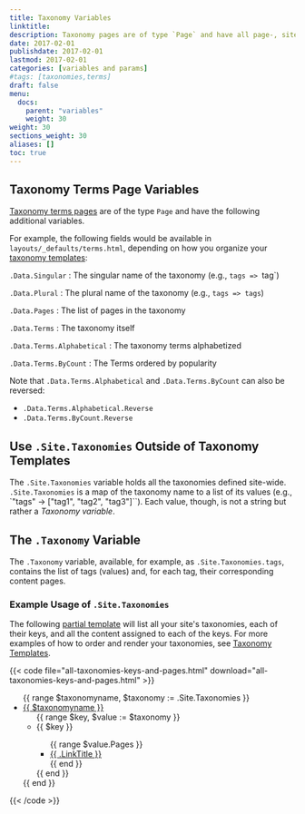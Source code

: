 ```yaml
---
title: Taxonomy Variables
linktitle:
description: Taxonomy pages are of type `Page` and have all page-, site-, and list-level variables available to them. However, taxonomy terms templates have additional variables available to their templates.
date: 2017-02-01
publishdate: 2017-02-01
lastmod: 2017-02-01
categories: [variables and params]
#tags: [taxonomies,terms]
draft: false
menu:
  docs:
    parent: "variables"
    weight: 30
weight: 30
sections_weight: 30
aliases: []
toc: true
---
```


## Taxonomy Terms Page Variables

[Taxonomy terms pages][taxonomytemplates] are of the type `Page` and have the following additional variables.

For example, the following fields would be available in `layouts/_defaults/terms.html`, depending on how you organize your [taxonomy templates][taxonomytemplates]:

`.Data.Singular`
: The singular name of the taxonomy (e.g., `tags => `tag`)

`.Data.Plural`
: The plural name of the taxonomy (e.g., `tags => tags`)

`.Data.Pages`
: The list of pages in the taxonomy

`.Data.Terms`
: The taxonomy itself

`.Data.Terms.Alphabetical`
: The taxonomy terms alphabetized

`.Data.Terms.ByCount`
: The Terms ordered by popularity

Note that `.Data.Terms.Alphabetical` and `.Data.Terms.ByCount` can also be reversed:

* `.Data.Terms.Alphabetical.Reverse`
* `.Data.Terms.ByCount.Reverse`

## Use `.Site.Taxonomies` Outside of Taxonomy Templates

The `.Site.Taxonomies` variable holds all the taxonomies defined site-wide. `.Site.Taxonomies` is a map of the taxonomy name to a list of its values (e.g., `"tags" -> ["tag1", "tag2", "tag3"]``). Each value, though, is not a string but rather a *Taxonomy variable*.

## The `.Taxonomy` Variable

The `.Taxonomy` variable, available, for example, as `.Site.Taxonomies.tags`, contains the list of tags (values) and, for each tag, their corresponding content pages.

### Example Usage of `.Site.Taxonomies`

The following [partial template][partials] will list all your site's taxonomies, each of their keys, and all the content assigned to each of the keys. For more examples of how to order and render your taxonomies, see  [Taxonomy Templates][taxonomytemplates].

{{< code file="all-taxonomies-keys-and-pages.html" download="all-taxonomies-keys-and-pages.html" >}}
<section>
  <ul>
    {{ range $taxonomyname, $taxonomy := .Site.Taxonomies }}
      <li><a href="{{ "/" | relLangURL}}{{ $taxonomyname | urlize }}">{{ $taxonomyname }}</a>
        <ul>
          {{ range $key, $value := $taxonomy }}
          <li> {{ $key }} </li>
                <ul>
                {{ range $value.Pages }}
                    <li><a href="{{ .Permalink}}"> {{ .LinkTitle }} </a> </li>
                {{ end }}
                </ul>
          {{ end }}
        </ul>
      </li>
    {{ end }}
  </ul>
</section>
{{< /code >}}

[partials]: /templates/partials/
[taxonomytemplates]: /templates/taxonomy-templates/